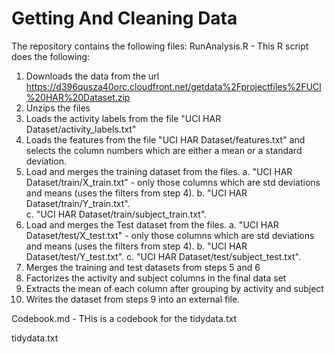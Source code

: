 # Getting And Cleaning Data
The repository contains the following files:
RunAnalysis.R - This R script does the following:
1. Downloads the data from the url https://d396qusza40orc.cloudfront.net/getdata%2Fprojectfiles%2FUCI%20HAR%20Dataset.zip
2. Unzips the files
3. Loads the activity labels from the file "UCI HAR Dataset/activity_labels.txt"
4. Loads the features from the file "UCI HAR Dataset/features.txt" and selects the column numbers which are either a mean or a standard deviation. 
5. Load and merges the training dataset from the files. 
    a. "UCI HAR Dataset/train/X_train.txt" - only those columns which are std deviations and means (uses the filters from step 4). 
    b. "UCI HAR Dataset/train/Y_train.txt".   
    c. "UCI HAR Dataset/train/subject_train.txt". 
6. Load and merges the Test dataset from the files. 
    a. "UCI HAR Dataset/test/X_test.txt" - only those columns which are std deviations and means (uses the filters from step 4). 
    b. "UCI HAR Dataset/test/Y_test.txt". 
    c. "UCI HAR Dataset/test/subject_test.txt". 
7. Merges the training and test datasets from steps 5 and 6
8. Factorizes the activity and subject columns in the final data set
9. Extracts the mean of each column after grouping by activity and subject 
10. Writes the dataset from steps 9 into an external file. 


Codebook.md - THis is a codebook for the tidydata.txt

tidydata.txt
